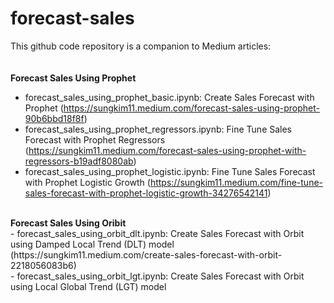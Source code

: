 # forecast-sales
This github code repository is a companion to Medium articles:
<BR>
<BR>  
<B>Forecast Sales Using Prophet</B>
<BR>  
- forecast_sales_using_prophet_basic.ipynb: Create Sales Forecast with Prophet (https://sungkim11.medium.com/forecast-sales-using-prophet-90b6bbd18f8f)
- forecast_sales_using_prophet_regressors.ipynb: Fine Tune Sales Forecast with Prophet Regressors (https://sungkim11.medium.com/forecast-sales-using-prophet-with-regressors-b19adf8080ab)
- forecast_sales_using_prophet_logistic.ipynb: Fine Tune Sales Forecast with Prophet Logistic Growth (https://sungkim11.medium.com/fine-tune-sales-forecast-with-prophet-logistic-growth-34276542141)
<BR>
<B>Forecast Sales Using Oribit</B>
<BR>  
- forecast_sales_using_orbit_dlt.ipynb: Create Sales Forecast with Orbit using Damped Local Trend (DLT) model (https://sungkim11.medium.com/create-sales-forecast-with-orbit-2218056083b6) <BR>
- forecast_sales_using_orbit_lgt.ipynb: Create Sales Forecast with Orbit using Local Global Trend (LGT) model
